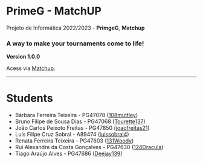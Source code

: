 # PrimeG - MatchUP

Projeto de Informática 2022/2023 - **PrimgeG**, **Matchup**

### A way to make your tournaments come to life!

**Version 1.0.0**

Acess via [Matchup](http://matchup-frontend.herokuapp.com/ "Plan your next tournment in record time with matchUp").

---

# Students
- Bárbara Ferreira Teixeira - PG47078 ([108muttley](https://github.com/108muttley))
- Bruno Filipe de Sousa Dias - PG47068 ([Tourette137](https://github.com/Tourette137))
- João Carlos Peixoto Freitas - PG47850 ([joaofreitas21](https://github.com/joaofreitas21))
- Luís Filipe Cruz Sobral - A89474 ([luissobral4](https://github.com/luissobral4))
- Renata Ferreira Teixeira - PG47603 ([131Woody](https://github.com/131Woody))
- Rui Alexandre da Costa Gonçalves - PG47630 ([124Dracula](https://github.com/124Dracula))
- Tiago Araújo Alves - PG47686 ([Deejay139](https://github.com/Deejay139))
